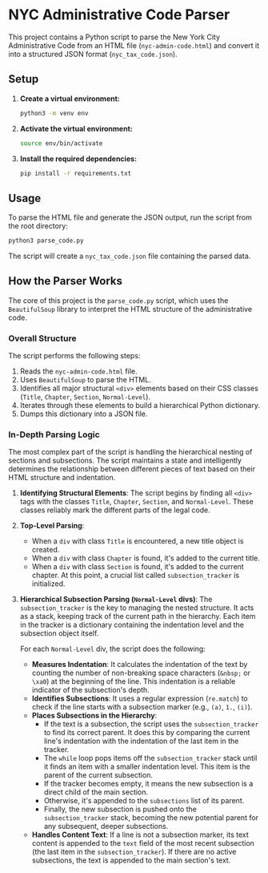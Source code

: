 # NYC Administrative Code Parser

This project contains a Python script to parse the New York City Administrative Code from an HTML file (`nyc-admin-code.html`) and convert it into a structured JSON format (`nyc_tax_code.json`).

## Setup

1.  **Create a virtual environment:**
    ```bash
    python3 -m venv env
    ```

2.  **Activate the virtual environment:**
    ```bash
    source env/bin/activate
    ```

3.  **Install the required dependencies:**
    ```bash
    pip install -r requirements.txt
    ```

## Usage

To parse the HTML file and generate the JSON output, run the script from the root directory:

```bash
python3 parse_code.py
```

The script will create a `nyc_tax_code.json` file containing the parsed data.

## How the Parser Works

The core of this project is the `parse_code.py` script, which uses the `BeautifulSoup` library to interpret the HTML structure of the administrative code.

### Overall Structure

The script performs the following steps:
1.  Reads the `nyc-admin-code.html` file.
2.  Uses `BeautifulSoup` to parse the HTML.
3.  Identifies all major structural `<div>` elements based on their CSS classes (`Title`, `Chapter`, `Section`, `Normal-Level`).
4.  Iterates through these elements to build a hierarchical Python dictionary.
5.  Dumps this dictionary into a JSON file.

### In-Depth Parsing Logic

The most complex part of the script is handling the hierarchical nesting of sections and subsections. The script maintains a state and intelligently determines the relationship between different pieces of text based on their HTML structure and indentation.

1.  **Identifying Structural Elements**: The script begins by finding all `<div>` tags with the classes `Title`, `Chapter`, `Section`, and `Normal-Level`. These classes reliably mark the different parts of the legal code.

2.  **Top-Level Parsing**:
    *   When a `div` with class `Title` is encountered, a new title object is created.
    *   When a `div` with class `Chapter` is found, it's added to the current title.
    *   When a `div` with class `Section` is found, it's added to the current chapter. At this point, a crucial list called `subsection_tracker` is initialized.

3.  **Hierarchical Subsection Parsing (`Normal-Level` divs)**:
    The `subsection_tracker` is the key to managing the nested structure. It acts as a stack, keeping track of the current path in the hierarchy. Each item in the tracker is a dictionary containing the indentation level and the subsection object itself.

    For each `Normal-Level` div, the script does the following:
    *   **Measures Indentation**: It calculates the indentation of the text by counting the number of non-breaking space characters (`&nbsp;` or `\xa0`) at the beginning of the line. This indentation is a reliable indicator of the subsection's depth.
    *   **Identifies Subsections**: It uses a regular expression (`re.match`) to check if the line starts with a subsection marker (e.g., `(a)`, `1.`, `(i)`).
    *   **Places Subsections in the Hierarchy**:
        *   If the text is a subsection, the script uses the `subsection_tracker` to find its correct parent. It does this by comparing the current line's indentation with the indentation of the last item in the tracker.
        *   The `while` loop pops items off the `subsection_tracker` stack until it finds an item with a smaller indentation level. This item is the parent of the current subsection.
        *   If the tracker becomes empty, it means the new subsection is a direct child of the main section.
        *   Otherwise, it's appended to the `subsections` list of its parent.
        *   Finally, the new subsection is pushed onto the `subsection_tracker` stack, becoming the new potential parent for any subsequent, deeper subsections.
    *   **Handles Content Text**: If a line is not a subsection marker, its text content is appended to the `text` field of the most recent subsection (the last item in the `subsection_tracker`). If there are no active subsections, the text is appended to the main section's text.
